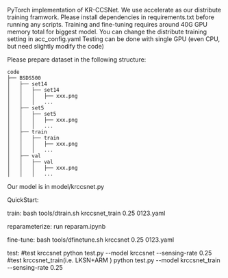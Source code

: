 PyTorch implementation of KR-CCSNet.
We use accelerate as our distribute training framwork.
Please install dependencies in requirements.txt before running any scripts.
Training and fine-tuning requires around 40G GPU memory total for biggest model.
You can change the distribute training setting in acc_config.yaml 
Testing can be done with single GPU (even CPU, but need slightly modify the code)

Please prepare dataset in the following structure: 
```
code
├── BSDS500
│   ├── set14
│   │   ├── set14
│   │   │   ├── xxx.png
│   │   │   ...
│   ├── set5
│   │   ├── set5
│   │   │   ├── xxx.png 
│   │   │   ...
│   ├── train
│   │   ├── train
│   │   │   ├── xxx.png
│   │   │   ...
│   ├── val
│   │   ├── val
│   │   │   ├── xxx.png
│   │   │   ...
```

Our model is in model/krccsnet.py


QuickStart:

train:
bash tools/dtrain.sh krccsnet_train 0.25 0123.yaml 

reparameterize:
run reparam.ipynb

fine-tune:
bash tools/dfinetune.sh krccsnet 0.25 0123.yaml 

test:
#test krccsnet
python test.py --model krccsnet --sensing-rate 0.25 
#test krccsnet_train(i.e. LKSN+ARM )
python test.py --model krccsnet_train --sensing-rate 0.25 

